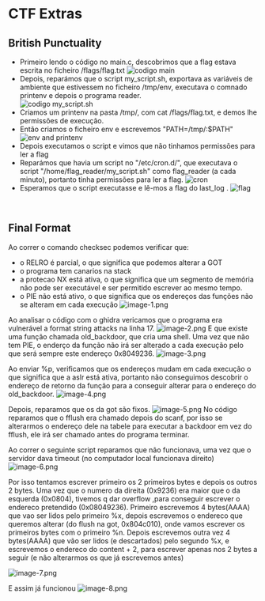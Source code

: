 # CTF Extras


## British Punctuality

- Primeiro lendo o código no main.c, descobrimos que a flag estava escrita no ficheiro /flags/flag.txt
![codigo main](/images/w5/extra_1.png) 
- Depois, reparámos que o script my_script.sh, exportava as variáveis de ambiente que estivessem no ficheiro /tmp/env, executava o comnado printenv e depois o programa reader.<br/>
![codigo my_script.sh](/images/w5/extra_2.png) 
- Criamos um printenv na pasta /tmp/, com cat /flags/flag.txt, e demos lhe permissões de execução.
- Então criamos o ficheiro env e escrevemos "PATH=/tmp/:$PATH"
![env and printenv](/images/w5/extra_3.png) 
- Depois executamos o script e vimos que não tinhamos permissões para ler a flag
- Reparámos que havia um script no "/etc/cron.d/", que executava o script "/home/flag_reader/my_script.sh" como flag_reader (a cada minuto), portanto tinha permissões para ler a flag.
![cron](/images/w5/extra_4.png) 
- Esperamos que o script executasse e lê-mos a flag do last_log .
![flag](/images/w5/extra_5.png) 

<br>




## Final Format
Ao correr o comando checksec podemos verificar que:
- o RELRO é parcial, o que significa que podemos alterar a GOT
- o programa tem canarios na stack
- a protecao NX está ativa, o que significa que um segmento de memória não pode ser executável e ser permitido escrever ao mesmo tempo.
- o PIE não está ativo, o que significa que os endereços das funções não se alteram em cada execução
![image-1.png](/images/ctf_fs/image-1.png)


Ao analisar o código com o ghidra vericamos que o programa era vulnerável a format string attacks na linha 17.
![image-2.png](/images/ctf_fs/image-2.png)
E que existe uma função chamada old_backdoor, que cria uma shell. Uma vez que não tem PIE, o enderço da função não irá ser alterado a cada execução pelo que será sempre este endereço 0x8049236.
![image-3.png](/images/ctf_fs/image-3.png)


Ao enviar %p, verificamos que os endereços mudam em cada execução o que significa que a aslr está ativa, portanto não conseguimos descobrir o endereço de retorno da função para a conseguir alterar para o endereço do old_backdoor.
![image-4.png](/images/ctf_fs/image-4.png)

Depois, reparamos que os da got são fixos.
![image-5.png](/images/ctf_fs/image-5.png)
No código reparamos que o fflush era chamado depois do scanf, por isso se alterarmos o endereço dele na tabele para executar a backdoor em vez do fflush, ele irá ser chamado antes do programa terminar.


Ao correr o seguinte script reparamos que não funcionava, uma vez que o servidor dava timeout (no computador local funcionava direito)
![image-6.png](/images/ctf_fs/image-6.png)

Por isso tentamos escrever primeiro os 2 primeiros bytes e depois os outros 2 bytes. Uma vez que o numero da direita (0x9236)  era maior que o da esquerda (0x0804), tivemos q dar overflow ,para conseguir escrever o endereco pretendido (0x08049236).
Primeiro escrevemos 4 bytes(AAAA) que vao ser lidos pelo primeiro %x, depois escrevemos o endereco que queremos alterar (do flush na got, 0x804c010), onde vamos escrever os primeiros bytes com o primeiro %n.
Depois escrevemos outra vez 4 bytes(AAAA) que vão ser lidos (e descartados) pelo segundo %x, e escrevemos o endereco do content + 2, para escrever apenas nos 2 bytes a seguir (e não alterarmos os que já escrevemos antes) 

![image-7.png](/images/ctf_fs/image-7.png)

E assim já funcionou 
![image-8.png](/images/ctf_fs/image-8.png)







